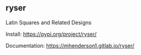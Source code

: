 ## ryser
 
Latin Squares and Related Designs

Install: https://pypi.org/project/ryser/

Documentation: https://mhenderson1.gitlab.io/ryser/
